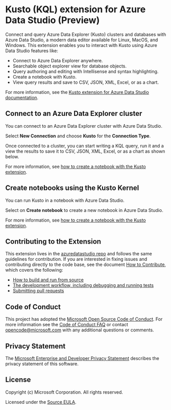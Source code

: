 # Kusto (KQL) extension for Azure Data Studio (Preview)

Connect and query Azure Data Explorer (Kusto) clusters and databases with Azure Data Studio, a modern data editor available for Linux, MacOS, and Windows. This extension enables you to interact with Kusto using Azure Data Studio features like:

- Connect to Azure Data Explorer anywhere.
- Searchable object explorer view for database objects.
- Query authoring and editing with Intellisense and syntax highlighting.
- Create a notebook with Kusto.
- View query results and save to CSV, JSON, XML, Excel, or as a chart.

For more information, see the [Kusto extension for Azure Data Studio documentation](https://go.microsoft.com/fwlink/?linkid=2129918).

## Connect to an Azure Data Explorer cluster

You can connect to an Azure Data Explorer cluster with Azure Data Studio.

Select **New Connection** and choose **Kusto** for the **Connection Type**.

Once connected to a cluster, you can start writing a KQL query, run it and a view the results to save it to CSV, JSON, XML, Excel, or as a chart as shown below.

For more information, see [how to create a notebook with the Kusto extension](https://go.microsoft.com/fwlink/?linkid=2129920).

## Create notebooks using the Kusto Kernel

You can run Kusto in a notebook with Azure Data Studio.

Select on **Create notebook** to create a new notebook in Azure Data Studio.

For more information, see [how to create a notebook with the Kusto extension](https://go.microsoft.com/fwlink/?linkid=2129920).

## Contributing to the Extension

This extension lives in the [azuredatastudio repo](https://github.com/microsoft/azuredatastudio) and follows the same guidelines for contribution. If you are interested in fixing issues and contributing directly to the code base, see the document [How to Contribute](https://github.com/Microsoft/azuredatastudio/wiki/How-to-Contribute), which covers the following:

- [How to build and run from source](https://github.com/Microsoft/azuredatastudio/wiki/How-to-Contribute#Build-and-Run-From-Source)
- [The development workflow, including debugging and running tests](https://github.com/Microsoft/azuredatastudio/wiki/How-to-Contribute#development-workflow)
- [Submitting pull requests](https://github.com/Microsoft/azuredatastudio/wiki/How-to-Contribute#pull-requests)

## Code of Conduct

This project has adopted the [Microsoft Open Source Code of Conduct](https://opensource.microsoft.com/codeofconduct/). For more information see the [Code of Conduct FAQ](https://opensource.microsoft.com/codeofconduct/faq/) or contact [opencode@microsoft.com](mailto:opencode@microsoft.com) with any additional questions or comments.

## Privacy Statement

The [Microsoft Enterprise and Developer Privacy Statement](https://privacy.microsoft.com/privacystatement) describes the privacy statement of this software.

## License

Copyright (c) Microsoft Corporation. All rights reserved.

Licensed under the [Source EULA](https://raw.githubusercontent.com/Microsoft/azuredatastudio/main/LICENSE.txt).
